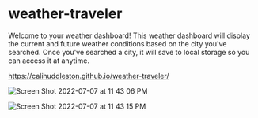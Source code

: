 # weather-traveler

Welcome to your weather dashboard! This weather dashboard will display the current and future weather conditions based on the city you've searched. Once you've searched a city, it will save to local storage so you can access it at anytime. 

https://calihuddleston.github.io/weather-traveler/

![Screen Shot 2022-07-07 at 11 43 06 PM](https://user-images.githubusercontent.com/102004484/177912856-bb9b873c-d0d7-4fdf-b954-6d8562396811.png)

![Screen Shot 2022-07-07 at 11 43 15 PM](https://user-images.githubusercontent.com/102004484/177912895-8dbd3ccd-a0b7-49a4-b541-b3ba1c583eb4.png)
